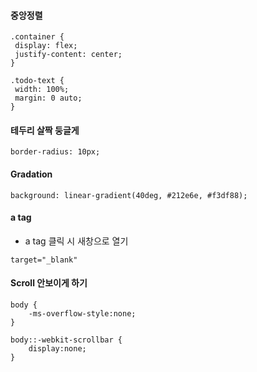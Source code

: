 #### 중앙정렬
   ```
.container {  
    display: flex;  
    justify-content: center;  
}

.todo-text {
    width: 100%;
    margin: 0 auto;
}
```

#### 테두리 살짝 둥글게
    border-radius: 10px;

#### Gradation
```
background: linear-gradient(40deg, #212e6e, #f3df88);
```

#### a tag
- a tag 클릭 시 새창으로 열기
```
target="_blank"
```

#### Scroll 안보이게 하기
```
body {
    -ms-overflow-style:none; 
}

body::-webkit-scrollbar { 
    display:none; 
}
```
